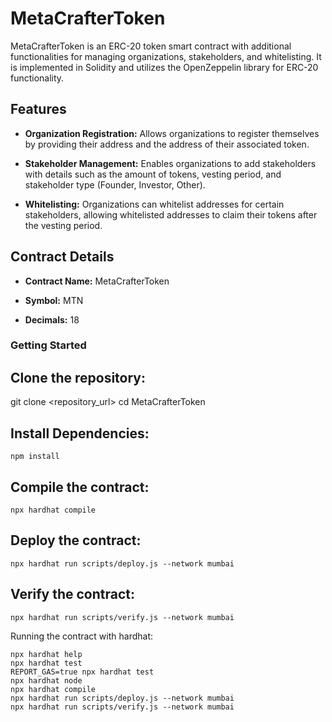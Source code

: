 # MetaCrafterToken

MetaCrafterToken is an ERC-20 token smart contract with additional functionalities for managing organizations, stakeholders, and whitelisting. It is implemented in Solidity and utilizes the OpenZeppelin library for ERC-20 functionality.

## Features

- **Organization Registration:** Allows organizations to register themselves by providing their address and the address of their associated token.

- **Stakeholder Management:** Enables organizations to add stakeholders with details such as the amount of tokens, vesting period, and stakeholder type (Founder, Investor, Other).

- **Whitelisting:** Organizations can whitelist addresses for certain stakeholders, allowing whitelisted addresses to claim their tokens after the vesting period.

## Contract Details

- **Contract Name:** MetaCrafterToken

- **Symbol:** MTN

- **Decimals:** 18

### Getting Started

## Clone the repository:

   git clone <repository_url>
   cd MetaCrafterToken


## Install Dependencies:

    npm install

## Compile the contract:

    npx hardhat compile

## Deploy the contract:

    npx hardhat run scripts/deploy.js --network mumbai

## Verify the contract:

    npx hardhat run scripts/verify.js --network mumbai


Running the contract with hardhat:

```shell
npx hardhat help
npx hardhat test
REPORT_GAS=true npx hardhat test
npx hardhat node
npx hardhat compile
npx hardhat run scripts/deploy.js --network mumbai
npx hardhat run scripts/verify.js --network mumbai
```